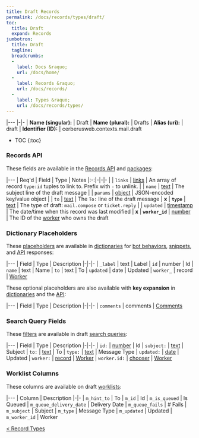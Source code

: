 ```yaml
---
title: Draft Records
permalink: /docs/records/types/draft/
toc:
  title: Draft
  expand: Records
jumbotron:
  title: Draft
  tagline: 
  breadcrumbs:
  -
    label: Docs &raquo;
    url: /docs/home/
  -
    label: Records &raquo;
    url: /docs/records/
  -
    label: Types &raquo;
    url: /docs/records/types/
---
```


|---
|-|-
| **Name (singular):** | Draft
| **Name (plural):** | Drafts
| **Alias (uri):** | draft
| **Identifier (ID):** | cerberusweb.contexts.mail.draft

* TOC
{:toc}

### Records API

These fields are available in the [Records API](/docs/api/endpoints/records/) and [packages](/docs/packages/):

|---
| Req'd | Field | Type | Notes
|:-:|-|-|-
|   | `links` | [links](/docs/records/fields/types/links/) | An array of record `type:id` tuples to link to. Prefix with `-` to unlink. 
|   | `name` | [text](/docs/records/fields/types/text/) | The subject line of the draft message 
|   | `params` | [object](/docs/records/fields/types/object/) | JSON-encoded key/value object 
|   | `to` | [text](/docs/records/fields/types/text/) | The `To:` line of the draft message 
| **x** | **`type`** | [text](/docs/records/fields/types/text/) | The type of draft: `mail.compose` or `ticket.reply` 
|   | `updated` | [timestamp](/docs/records/fields/types/timestamp/) | The date/time when this record was last modified 
| **x** | **`worker_id`** | [number](/docs/records/fields/types/number/) | The ID of the [worker](/docs/records/types/worker/) who owns the draft 

### Dictionary Placeholders

These [placeholders](/docs/bots/scripting/placeholders/) are available in [dictionaries](/docs/bots/behaviors/dictionaries/) for [bot behaviors](/docs/bots/behaviors/), [snippets](/docs/snippets/), and [API](/docs/api/) responses:

|---
| Field | Type | Description
|-|-|-
| `_label` | text | Label
| `id` | number | Id
| `name` | text | Name
| `to` | text | To
| `updated` | date | Updated
| `worker_` | record | [Worker](/docs/records/types/worker/)

These optional placeholders are also available with **key expansion** in [dictionaries](/docs/bots/behaviors/dictionaries/key-expansion/) and the [API](/docs/api/responses/#expanding-keys-in-api-requests):

|---
| Field | Type | Description
|-|-|-
| `comments` | comments | [Comments](/docs/bots/behaviors/dictionaries/key-expansion/#comments)
	
### Search Query Fields

These [filters](/docs/search/filters/) are available in draft [search queries](/docs/search/):

|---
| Field | Type | Description
|-|-|-
| `id:` | [number](/docs/search/filters/numbers/) | Id
| `subject:` | [text](/docs/search/filters/text/) | Subject
| `to:` | [text](/docs/search/filters/text/) | To
| `type:` | [text](/docs/search/filters/text/) | Message Type
| `updated:` | [date](/docs/search/filters/dates/) | Updated
| `worker:` | [record](/docs/search/deep-search/) | [Worker](/docs/records/types/worker/)
| `worker.id:` | [chooser](/docs/search/filters/choosers/) | [Worker](/docs/records/types/worker/)
	
### Worklist Columns

These columns are available on draft [worklists](/docs/worklists/):

|---
| Column | Description
|-|-
| `m_hint_to` | To
| `m_id` | Id
| `m_is_queued` | Is Queued
| `m_queue_delivery_date` | Delivery Date
| `m_queue_fails` | # Fails
| `m_subject` | Subject
| `m_type` | Message Type
| `m_updated` | Updated
| `m_worker_id` | Worker

<div class="section-nav">
	<div class="left">
		<a href="/docs/records/types/" class="prev">&lt; Record Types</a>
	</div>
	<div class="right align-right">
	</div>
</div>
<div class="clear"></div>